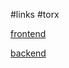 #links #torx

[frontend](http://212.47.241.44/torx/frontend/web/)

[backend](http://212.47.241.44/torx/backend/web/)